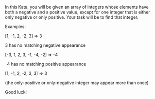 In this Kata, you will be given an array of integers whose elements have both a negative and a positive value, except for one integer that is either only negative or only positive. Your task will be to find that integer.

Examples:

[1, -1, 2, -2, 3] => 3

3 has no matching negative appearance

[-3, 1, 2, 3, -1, -4, -2] => -4

-4 has no matching positive appearance

[1, -1, 2, -2, 3, 3] => 3

(the only-positive or only-negative integer may appear more than once)

Good luck!


